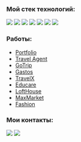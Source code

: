 ### Мой стек технологий:
<img src="https://camo.githubusercontent.com/162e86e4d202e809d31812b605de20676ac03d61afa7b9d455c3b55811de904a/68747470733a2f2f696d672e736869656c64732e696f2f62616467652f48544d4c352d626c61636b3f7374796c653d666f722d7468652d6261646765266c6f676f3d48544d4c35266c6f676f436f6c6f723d453334463236" data-canonical-src="https://img.shields.io/badge/HTML5-black?style=for-the-badge&amp;logo=HTML5&amp;logoColor=E34F26" style="max-width: 100%;"> <img src="https://camo.githubusercontent.com/c01d540afb89d432c9883d5f2f98dd58966eb21dbea68659b78dff0a809b260d/68747470733a2f2f696d672e736869656c64732e696f2f62616467652f435353332d626c61636b3f7374796c653d666f722d7468652d6261646765266c6f676f3d43535333266c6f676f436f6c6f723d313537324236" data-canonical-src="https://img.shields.io/badge/CSS3-black?style=for-the-badge&amp;logo=CSS3&amp;logoColor=1572B6" style="max-width: 100%;"> <img src="https://camo.githubusercontent.com/085343d8a05c59c1421ed3aa89425d3b555baf06cac88c1d7b3d6f6987855859/68747470733a2f2f696d672e736869656c64732e696f2f62616467652f4a6176615363726970742d626c61636b3f7374796c653d666f722d7468652d6261646765266c6f676f3d4a617661536372697074266c6f676f436f6c6f723d463744463145" data-canonical-src="https://img.shields.io/badge/JavaScript-black?style=for-the-badge&amp;logo=JavaScript&amp;logoColor=F7DF1E" style="max-width: 100%;"> <img src="https://camo.githubusercontent.com/26a726f0897984c21c5ffa7f7ede9dab47fde50ddf7aab884419e8ea6b80ac2b/68747470733a2f2f696d672e736869656c64732e696f2f62616467652f5075672d626c61636b3f7374796c653d666f722d7468652d6261646765266c6f676f3d507567266c6f676f436f6c6f723d413836343534" data-canonical-src="https://img.shields.io/badge/Pug-black?style=for-the-badge&amp;logo=Pug&amp;logoColor=A86454" style="max-width: 100%;"> <img src="https://camo.githubusercontent.com/fed4c361483e3c20c8b684e7effb72b363b7551237d697c5a3ff73df5d5002a6/68747470733a2f2f696d672e736869656c64732e696f2f62616467652f534153532d626c61636b3f7374796c653d666f722d7468652d6261646765266c6f676f3d53617373266c6f676f436f6c6f723d434336363939" data-canonical-src="https://img.shields.io/badge/SASS-black?style=for-the-badge&amp;logo=Sass&amp;logoColor=CC6699" style="max-width: 100%;"> <img src="https://camo.githubusercontent.com/587e83ef2847e92a3241338582fa0a21a0d3761ec53d0f504795ec79af65af51/68747470733a2f2f696d672e736869656c64732e696f2f62616467652f67756c702d626c61636b3f7374796c653d666f722d7468652d6261646765266c6f676f3d67756c70266c6f676f436f6c6f723d434634363437" data-canonical-src="https://img.shields.io/badge/gulp-black?style=for-the-badge&amp;logo=gulp&amp;logoColor=CF4647" style="max-width: 100%;"> <img src="https://camo.githubusercontent.com/0cc24594be41e0eab756efe6e09080443f2156a500089fad8eeffa1ff3bdd4a4/68747470733a2f2f696d672e736869656c64732e696f2f62616467652f4669676d612d626c61636b3f7374796c653d666f722d7468652d6261646765266c6f676f3d4669676d61266c6f676f436f6c6f723d463234453145" data-canonical-src="https://img.shields.io/badge/Figma-black?style=for-the-badge&amp;logo=Figma&amp;logoColor=F24E1E" style="max-width: 100%;">

### Работы:
* [Portfolio](https://bgtvalex.github.io/html-to-react/)
* [Travel Agent](https://bgtvalex.github.io/travelAgent/)
* [GoTrip](https://bgtvalex.github.io/goTrip/)
* [Gastos](https://bgtvalex.github.io/gastos/)
* [TravelX](https://bgtvalex.github.io/Travel-X/)
* [Educare](https://bgtvalex.github.io/educare/)
* [LoftHouse](https://bgtvalex.github.io/loftHouse/)
* [MaxMarket](https://bgtvalex.github.io/MaxMarket/)
* [Fashion](https://bgtvalex.github.io/fashion-react/)

### Мои контакты:
<a href="https://vk.com/bgtva" rel="nofollow"><img src="https://camo.githubusercontent.com/f974af1be8aa738019ad516fe20e9b625a4b23c2415a9d32e8859222915c4005/68747470733a2f2f696d672e736869656c64732e696f2f62616467652f766b6f6e74616b74652d626c61636b3f7374796c653d666f722d7468652d6261646765266c6f676f3d766b266c6f676f436f6c6f723d303037374646" data-canonical-src="https://img.shields.io/badge/vkontakte-black?style=for-the-badge&amp;logo=vk&amp;logoColor=0077FF" style="max-width: 100%;"></a> <a href="https://t.me/bgtva" rel="nofollow"  target="_blank" ><img src="https://camo.githubusercontent.com/2f5054db2e9aff4a4948d5f05a018870226783146cf9e0ff04d8baf2c9619151/68747470733a2f2f696d672e736869656c64732e696f2f62616467652f54656c656772616d2d626c61636b3f7374796c653d666f722d7468652d6261646765266c6f676f3d54656c656772616d266c6f676f436f6c6f723d323641354534" data-canonical-src="https://img.shields.io/badge/Telegram-black?style=for-the-badge&amp;logo=Telegram&amp;logoColor=26A5E4" style="max-width: 100%;" target="_blank" ></a>
